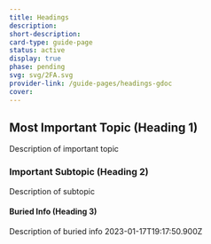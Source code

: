 ```yaml
---
title: Headings
description: 
short-description: 
card-type: guide-page
status: active
display: true
phase: pending
svg: svg/2FA.svg
provider-link: /guide-pages/headings-gdoc
cover: 
---
```

## Most Important Topic (Heading 1)


Description of important topic

### Important Subtopic (Heading 2)


Description of subtopic

#### Buried Info (Heading 3)


Description of buried info
 2023-01-17T19:17:50.900Z